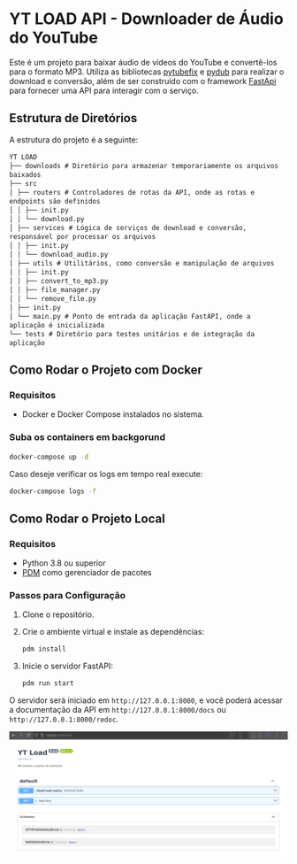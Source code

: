 # YT LOAD API - Downloader de Áudio do YouTube

Este é um projeto para baixar áudio de vídeos do YouTube e convertê-los para o formato MP3. Utiliza as bibliotecas [pytubefix](https://pypi.org/project/pytubefix/) e [pydub](https://pydub.com/) para realizar o download e conversão, além de ser construído com o framework [FastApi](https://fastapi.tiangolo.com/) para fornecer uma API para interagir com o serviço.

## Estrutura de Diretórios

A estrutura do projeto é a seguinte:

```
YT LOAD
├── downloads # Diretório para armazenar temporariamente os arquivos baixados
├── src
│ ├── routers # Controladores de rotas da API, onde as rotas e endpoints são definidos
│ │ ├── init.py
│ │ └── download.py
│ ├── services # Lógica de serviços de download e conversão, responsável por processar os arquivos
│ │ ├── init.py
│ │ └── download_audio.py
│ ├── utils # Utilitários, como conversão e manipulação de arquivos
│ │ ├── init.py
│ │ ├── convert_to_mp3.py
│ │ ├── file_manager.py
│ │ └── remove_file.py
│ ├── init.py
│ └── main.py # Ponto de entrada da aplicação FastAPI, onde a aplicação é inicializada
└── tests # Diretório para testes unitários e de integração da aplicação
```

## Como Rodar o Projeto com Docker

### Requisitos

- Docker e Docker Compose instalados no sistema.

### Suba os containers em backgorund

```bash
docker-compose up -d
```

Caso deseje verificar os logs em tempo real execute:

```bash
docker-compose logs -f
```

## Como Rodar o Projeto Local

### Requisitos

- Python 3.8 ou superior
- [PDM](https://pdm.fming.dev/) como gerenciador de pacotes

### Passos para Configuração

1. Clone o repositório.

2. Crie o ambiente virtual e instale as dependências:

   ```bash
   pdm install
   ```

3. Inicie o servidor FastAPI:

   ```bash
   pdm run start
   ```

O servidor será iniciado em `http://127.0.0.1:8000`, e você poderá acessar a documentação da API em `http://127.0.0.1:8000/docs` ou `http://127.0.0.1:8000/redoc`.

![docs](image.png)
